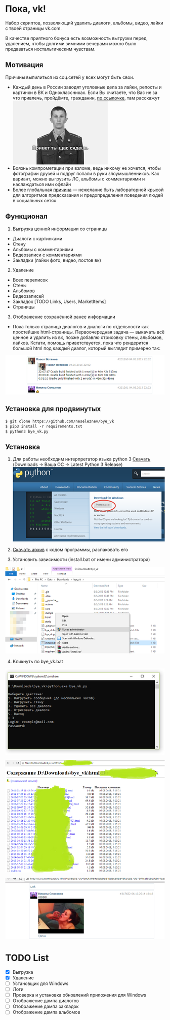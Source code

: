 # Пока, vk!

Набор скриптов, позволяющий удалить диалоги, альбомы, видео, лайки с
твоей страницы vk.com.

В качестве приятного бонуса есть возможность выгрузки перед удалением,
чтобы долгими зимними вечерами можно было предаваться ностальгическим
чувствам.

## Мотивация

Причины выпилиться из соц.сетей у всех могут быть свои.
 * Каждый день в России заводят уголовные дела за лайки, репосты и
 картинки в ВК и Одноклассниках. Если Вы считаете, что Вас не за что
 привлечь, пройдёмте, гражданин, [по ссылочке](https://medialeaks.ru/2907bva-idyom-na-posadku/),
 там расскажут ![](static/hello.jpg)
 * Боязнь компрометации при взломе, ведь никому не хочется, чтобы
 фотографии друзей и подруг попали в руки злоумышленников. Как вариант,
 можно выгрузить ЛС, альбомы с комментариями и наслаждаться ими офлайн
 * Более глобальная
 [причина](https://vc.ru/43175-pochemu-stoit-udalit-vse-akkaunty-v-socialnyh-setyah)
  &mdash; нежелание быть лабораторной крысой для алгоритмов предсказания и
  предопределения поведения людей в социальных сетях

## Функционал

1. Выгрузка ценной информации со страницы
 * Диалоги с картинками
 * Стену
 * Альбомы с комментариями
 * Видеозаписи с комментариями
 * Закладки (лайки фото, видео, постов вк)
2. Удаление
 * Всех переписок
 * Стены
 * Альбомов
 * Видеозаписей
 * Закладок [TODO Links, Users, MarketItems]
 * Страницы
3. Отображение сохранённой ранее информации
 * Пока только страница диалогов и диалоги по отдельности как простейшие
 html-страницы. Первоочередная задача &mdash; выкачать всё ценное и
 удалить из вк, позже добавлю отрисовку стены, альбомов, лайков.
 Кстати, помощь приветствуется, пока что рендерится большой html
 под каждый диалог, который выглядит примерно так:

 ![](static/wall2.png)

## Установка для продвинутых

```
$ git clone https://github.com/neseleznev/bye_vk
$ pip3 install -r requirements.txt
$ python3 bye_vk.py
```

## Установка

1. Для работы необходим интерпретатор языка python 3 [Скачать](https://www.python.org/) (Downloads -> Ваша ОС -> Latest Python 3 Release)
![](static/python1.png)

2. [Скачать архив](https://github.com/neseleznev/bye_vk/archive/master.zip) с кодом программы, распаковать его

3. Установить зависимости (install.bat от имени администратора)

![Запустить install.bat от имени администратора](static/work0.png)

4. Кликнуть по bye_vk.bat

![Запуск](static/work1.png)

![Диалоги](static/work2.png)

![Диалог](static/work3.png)

# TODO List
- [x] Выгрузка
- [x] Удаление
- [ ] Установщик для Windows
- [ ] Логи
- [ ] Проверка и установка обновлений приложения для Windows
- [ ] Отображение дампа диалогов
- [ ] Отображение дампа закладок
- [ ] Отображение дампа альбомов
